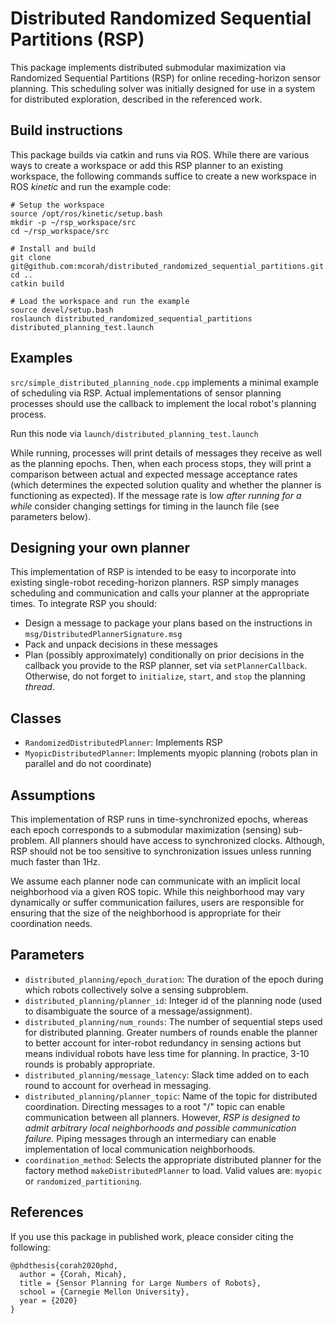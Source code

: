 # Distributed Randomized Sequential Partitions (RSP)

This package implements distributed submodular maximization via Randomized
Sequential Partitions (RSP) for online receding-horizon sensor planning.
This scheduling solver was initially designed for use in a system for
distributed exploration, described in the referenced work.

## Build instructions

This package builds via catkin and runs via ROS.
While there are various ways to create a workspace or add this RSP planner to an
existing workspace, the following commands suffice to create a new workspace in
ROS *kinetic* and run the example code:
```
# Setup the workspace
source /opt/ros/kinetic/setup.bash
mkdir -p ~/rsp_workspace/src
cd ~/rsp_workspace/src

# Install and build
git clone git@github.com:mcorah/distributed_randomized_sequential_partitions.git
cd ..
catkin build

# Load the workspace and run the example
source devel/setup.bash
roslaunch distributed_randomized_sequential_partitions distributed_planning_test.launch
```

## Examples

`src/simple_distributed_planning_node.cpp` implements a minimal example of
scheduling via RSP.
Actual implementations of sensor planning processes should use the callback to
implement the local robot's planning process.

Run this node via `launch/distributed_planning_test.launch`

While running, processes will print details of messages they receive as well as
the planning epochs.
Then, when each process stops, they will print a comparison between actual and
expected message acceptance rates
(which determines the expected solution quality and whether the planner is
functioning as expected).
If the message rate is low *after running for a while* consider changing
settings for timing in the launch file (see parameters below).

## Designing your own planner

This implementation of RSP is intended to be easy to incorporate into existing
single-robot receding-horizon planners.
RSP simply manages scheduling and communication and calls your planner at the
appropriate times.
To integrate RSP you should:
* Design a message to package your plans based on the instructions in
  `msg/DistributedPlannerSignature.msg`
* Pack and unpack decisions in these messages
* Plan (possibly approximately) conditionally on prior decisions in the callback
  you provide to the RSP planner, set via `setPlannerCallback`.
Otherwise, do not forget to `initialize`, `start`, and `stop` the planning
*thread*.

## Classes

* `RandomizedDistributedPlanner`: Implements RSP
* `MyopicDistributedPlanner`: Implements myopic planning
  (robots plan in parallel and do not coordinate)

## Assumptions

This implementation of RSP runs in time-synchronized epochs, whereas each epoch
corresponds to a submodular maximization (sensing) sub-problem.
All planners should have access to synchronized clocks.
Although, RSP should not be too sensitive to synchronization issues unless
running much faster than 1Hz.

We assume each planner node can communicate with an implicit local neighborhood
via a given ROS topic.
While this neighborhood may vary dynamically or suffer communication failures,
users are responsible for ensuring that the size of the neighborhood is
appropriate for their coordination needs.

## Parameters

* `distributed_planning/epoch_duration`: The duration of the epoch during which
  robots collectively solve a sensing subproblem.
* `distributed_planning/planner_id`: Integer id of the planning node
  (used to disambiguate the source of a message/assignment).
* `distributed_planning/num_rounds`: The number of sequential steps used for
  distributed planning.
  Greater numbers of rounds enable the planner to better account for
  inter-robot redundancy in sensing actions but means individual robots have
  less time for planning.
  In practice, 3-10 rounds is probably appropriate.
* `distributed_planning/message_latency`: Slack time added on to each round to
  account for overhead in messaging.
* `distributed_planning/planner_topic`: Name of the topic for distributed
  coordination.
  Directing messages to a root "/" topic can enable communication between all
  planners.
  However, *RSP is designed to admit arbitrary local neighborhoods and possible
  communication failure.*
  Piping messages through an intermediary can enable implementation of local
  communication neighborhoods.
* `coordination_method`: Selects the appropriate distributed planner for the
  factory method `makeDistributedPlanner` to load.
  Valid values are: `myopic` or `randomized_partitioning`.

## References

If you use this package in published work, pleace consider citing the following:

```
@phdthesis{corah2020phd,
  author = {Corah, Micah},
  title = {Sensor Planning for Large Numbers of Robots},
  school = {Carnegie Mellon University},
  year = {2020}
}
```
